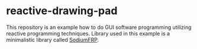 # reactive-drawing-pad
This repository is an example how to do GUI software programming utilizing reactive programming techniques. Library used in this example is a minimalistic library called [SodiumFRP](https://github.com/SodiumFRP/sodium-typescript).
